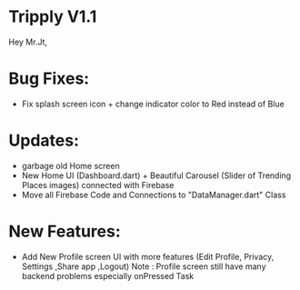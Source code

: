 # Tripply V1.1

Hey Mr.Jt,

# Bug Fixes: 
 - Fix splash screen icon + change indicator color to Red instead of Blue

# Updates: 
 - garbage old Home screen 
 - New Home UI (Dashboard.dart) + Beautiful Carousel (Slider of Trending Places images) connected with Firebase
 - Move all Firebase Code and Connections to "DataManager.dart" Class

# New Features: 
 - Add New Profile screen UI with more features (Edit Profile, Privacy, Settings ,Share app ,Logout) 
   Note : Profile screen still have many backend problems especially onPressed Task 

